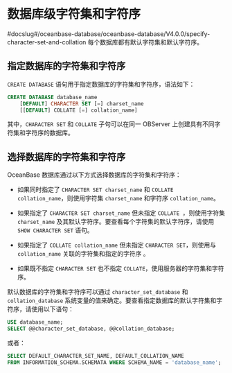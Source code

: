 数据库级字符集和字符序 
================================
#docslug#/oceanbase-database/oceanbase-database/V4.0.0/specify-character-set-and-collation
每个数据库都有默认字符集和默认字符序。

指定数据库的字符集和字符序 
----------------------------------

`CREATE DATABASE` 语句用于指定数据库的字符集和字符序，语法如下：

```sql
CREATE DATABASE database_name
    [DEFAULT] CHARACTER SET [=] charset_name
    [[DEFAULT] COLLATE [=] collation_name]

```


其中，`CHARACTER SET` 和 `COLLATE` 子句可以在同一 OBServer 上创建具有不同字符集和字符序的数据库。

选择数据库的字符集和字符序 
----------------------------------

OceanBase 数据库通过以下方式选择数据库的字符集和字符序：

* 如果同时指定了 `CHARACTER SET charset_name` 和 `COLLATE collation_name`，则使用字符集 `charset_name` 和字符序 `collation_name`。


* 如果指定了 `CHARACTER SET charset_name` 但未指定 `COLLATE
  `，则使用字符集 `charset_name` 及其默认字符序。要查看每个字符集的默认字符序，请使用 `SHOW CHARACTER SET` 语句。


* 如果指定了 `COLLATE collation_name` 但未指定 `CHARACTER SET`，则使用与 `collation_name` 关联的字符集和指定的字符序 。

  

* 如果既不指定 `CHARACTER SET` 也不指定 `COLLATE`，使用服务器的字符集和字符序。

  




默认数据库的字符集和字符序可以通过 `character_set_database` 和 `collation_database` 系统变量的值来确定。要查看指定数据库的默认字符集和字符序，请使用以下语句：

```sql
USE database_name;
SELECT @@character_set_database, @@collation_database;
```



或者：

```sql
SELECT DEFAULT_CHARACTER_SET_NAME, DEFAULT_COLLATION_NAME
FROM INFORMATION_SCHEMA.SCHEMATA WHERE SCHEMA_NAME = 'database_name';
```



